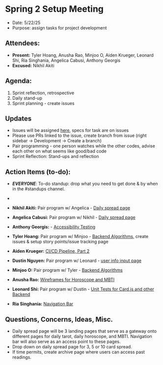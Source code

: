 # Spring 2 Setup Meeting

- Date: 5/22/25
- Purpose: assign tasks for project development

## Attendees:

- **Present:** Tyler Hoang, Anusha Rao, Minjoo O, Aiden Krueger, Leonard Shi, Ria Singhania, Angelica Cabusi, Anthony Georgis
- **Excused:** Nikhil Akiti

## Agenda:

1. Sprint reflection, retrospective
2. Daily stand-up
3. Sprint planning - create issues

## Updates

- Issues will be assigned [here](https://github.com/cse110-sp25-group16/cse110-sp25-group16/issues), specs for task are on issues
- Please use PRs linked to the issue, create branch from issue (right sidebar -> Development -> Create a branch)
- Pair programming - one person watches while the other codes, advise each other on what seems like good/bad code
- Sprint Reflection: Stand-ups and reflection

## Action Items (to-do):

- **_EVERYONE_**: To-do standup: drop what you need to get done & by when in the #standups channel.
-

- **Nikhil Akiti:** Pair program w/ Angelica - [Daily spread page](https://github.com/cse110-sp25-group16/cse110-sp25-group16/issues/66)
- **Angelica Cabusi:** Pair program w/ Nikhil - [Daily spread page](https://github.com/cse110-sp25-group16/cse110-sp25-group16/issues/66)
- **Anthony Georgis:** - [Accessibility Testing](https://github.com/cse110-sp25-group16/cse110-sp25-group16/issues/69)
- **Tyler Hoang:** Pair program w/ Minjoo - [Backend Algorithms](https://github.com/cse110-sp25-group16/cse110-sp25-group16/issues/64), create issues & setup story points/issue tracking page
- **Aiden Krueger:** [CI/CD Pipeline, Part 2](https://github.com/cse110-sp25-group16/cse110-sp25-group16/issues/63)
- **Dustin Nguyen:** Pair program w/ Leonard - [user info input page](https://github.com/cse110-sp25-group16/cse110-sp25-group16/issues/68)
- **Minjoo O:** Pair program w/ Tyler - [Backend Algorithms](https://github.com/cse110-sp25-group16/cse110-sp25-group16/issues/64)
- **Anusha Rao:** [Wireframes for Horoscope and MBTI](https://github.com/cse110-sp25-group16/cse110-sp25-group16/issues/65)
- **Leonard Shi:** Pair program w/ Dustin - [Unit Tests for Card.js and other Backend](https://github.com/cse110-sp25-group16/cse110-sp25-group16/issues/68)
- **Ria Singhania:** [Navigation Bar](https://github.com/cse110-sp25-group16/cse110-sp25-group16/issues/67)

## Questions, Concerns, Ideas, Misc.

- Daily spread page will be 3 landing pages that serve as a gateway onto different pages for daily tarot, daily horoscope, and MBTI. Navigation bar will also serve as an access point to these pages.
- Drop down on daily spread page for 3, 5 or 10 card spread.
- If time permits, create archive page where users can access past readings.
